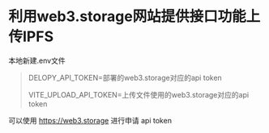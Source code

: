 # 利用web3.storage网站提供接口功能上传IPFS

本地新建.env文件

> DELOPY_API_TOKEN=部署的web3.storage对应的api token
>
> VITE_UPLOAD_API_TOKEN=上传文件使用的web3.storage对应的api token
> 

可以使用 https://web3.storage 进行申请 api token 
